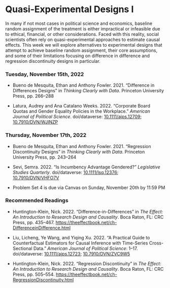 Quasi-Experimental Designs I
================

In many if not most cases in political science and economics, baseline
random assignment of the treatment is either impractical or infeasible
due to ethical, financial, or other considerations. Faced with this
reality, social scientists often rely on quasi-experimental approaches
to estimate causal effects. This week we will explore alternatives to
experimental designs that attempt to achieve baseline random assignment,
their core assumptions, and some of their limitations focusing on
difference in difference and regression discontinuity designs in
particular.

### Tuesday, November 15th, 2022

-   Bueno de Mesquita, Ethan and Anthony Fowler. 2021. “Difference in
    Differences Designs” in *Thinking Clearly with Data*. Princeton
    University Press, pp. 266–288

-   Latura, Audrey and Ana Catalano Weeks. 2022. “Corporate Board Quotas
    and Gender Equality Policies in the Workplace.” *American Journal of
    Political Science*. doi/dataverse:
    [10.1111/ajps.12709](https://doi.org/10.1111/ajps.12709);
    [10.7910/DVN/WJINZP](https://dataverse.harvard.edu/dataset.xhtml?persistentId=doi:10.7910/DVN/WJINZP)

### Thursday, November 17th, 2022

-   Bueno de Mesquita, Ethan and Anthony Fowler. 2021. “Regression
    Discontinuity Designs” in *Thinking Clearly with Data*. Princeton
    University Press, pp. 243–264

-   Sevi, Semra. 2022. “Is Incumbency Advantage Gendered?” *Legislative
    Studies Quarterly*. doi/dataverse:
    [10.1111/lsq.12376](https://doi.org/10.1111/lsq.12376);
    [10.7910/DVN/VHFO7V](https://dataverse.harvard.edu/dataset.xhtml?persistentId=doi:10.7910/DVN/VHFO7V)

-   Problem Set 4 is due via Canvas on Sunday, November 20th by 11:59 PM

### Recommended Readings

-   Huntington-Klein, Nick. 2022. “Difference-in-Differences” in *The
    Effect: An Introduction to Research Design and Causality*. Boca
    Raton, FL: CRC Press, pp. 435–467.
    <https://theeffectbook.net/ch-DifferenceinDifference.html>

-   Liu, Licheng, Ye Wang, and Yiqing Xu. 2022. “A Practical Guide to
    Counterfactual Estimators for Causal Inference with Time-Series
    Cross-Sectional Data.” *American Journal of Political Science*:
    1–17. doi/dataverse:
    [10.1111/ajps.12723](https://doi.org/10.1111/ajps.12723);
    [10.7910/DVN/ZVC9W5](https://doi.org/10.7910/DVN/ZVC9W5)

-   Huntington-Klein, Nick. 2022. “Regression Discontinuity” in *The
    Effect: An Introduction to Research Design and Causality*. Boca
    Raton, FL: CRC Press, pp. 505–554.
    <https://theeffectbook.net/ch-RegressionDiscontinuity.html>
